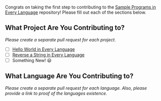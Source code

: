 Congrats on taking the first step to contributing to the [Sample Programs in Every Language](https://therenegadecoder.com/code/sample-programs-in-every-language/) repository! Please fill out each of the sections below.

## What Project Are You Contributing to?

*Please create a separate pull request for each project.*

- [ ] [Hello World in Every Language](https://therenegadecoder.com/code/hello-world-in-every-language/)
- [ ] [Reverse a String in Every Language](https://therenegadecoder.com/code/reverse-a-string-in-every-language/)
- [ ] Something New! :smiley:

## What Language Are You Contributing to?

*Please create a separate pull request for each language. Also, please provide a link to proof of the languages existence.*


